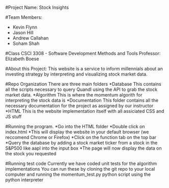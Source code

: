 #Project Name: Stock Insights

#Team Members:
* Kevin Flynn
* Jason Hill
* Andrew Callahan
* Soham Shah

#Class
	CSCI 3308 - Software Development Methods and Tools
	Professor: Elizabeth Boese

#About this Project:
	This website is a service to inform millennials about an investing strategy by interpreting and visualizing stock market data. 

#Repo Organization
	There are three main folders
	*Database
		This contains all the scripts necessary to query Quandl using the API to grab the stock market data.
	*Algorithm
		This is where the momentum algorith for interpreting the stock data is
	*Documentation
		This folder contains all the necessary documentation for the project as assigned by our instructor
	*HTML
		This is the website implementation itself with all assiciated CSS and JS stuff

#Running the program.
	*Go into the HTML folder 
	*Double click on index.html 
		*This will display the website in your default browser (we reccomend Chrome or Firefox)
	*Click on the function tab on the top bar
	*Query the database by adding a stock market ticker from a stock in the S&P500 like aapl into the input box
	*The page will now display the data on the stock you requested

#Running test code
	Currently we have coded unit tests for the algorithm implementations
	You can run these by cloning the git repo to your local computer and running the momentum_test.py python script using the python interpreter


